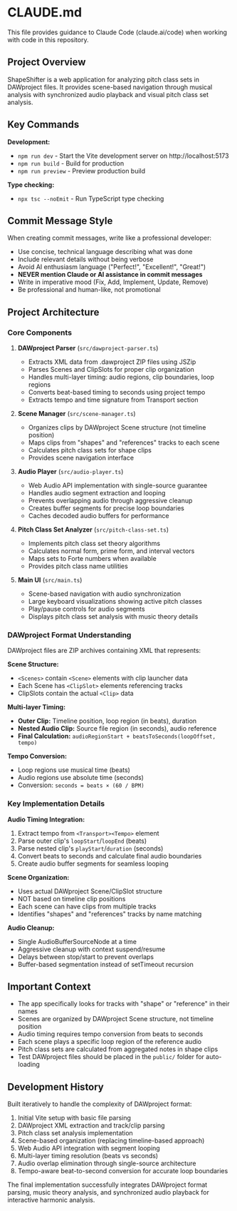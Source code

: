 # CLAUDE.md

This file provides guidance to Claude Code (claude.ai/code) when working with code in this repository.

## Project Overview

ShapeShifter is a web application for analyzing pitch class sets in DAWproject files. It provides scene-based navigation through musical analysis with synchronized audio playback and visual pitch class set analysis.

## Key Commands

**Development:**
- `npm run dev` - Start the Vite development server on http://localhost:5173
- `npm run build` - Build for production
- `npm run preview` - Preview production build

**Type checking:**
- `npx tsc --noEmit` - Run TypeScript type checking

## Commit Message Style

When creating commit messages, write like a professional developer:
- Use concise, technical language describing what was done
- Include relevant details without being verbose
- Avoid AI enthusiasm language ("Perfect!", "Excellent!", "Great!")
- **NEVER mention Claude or AI assistance in commit messages**
- Write in imperative mood (Fix, Add, Implement, Update, Remove)
- Be professional and human-like, not promotional

## Project Architecture

### Core Components

1. **DAWproject Parser** (`src/dawproject-parser.ts`)
   - Extracts XML data from .dawproject ZIP files using JSZip
   - Parses Scenes and ClipSlots for proper clip organization
   - Handles multi-layer timing: audio regions, clip boundaries, loop regions
   - Converts beat-based timing to seconds using project tempo
   - Extracts tempo and time signature from Transport section

2. **Scene Manager** (`src/scene-manager.ts`)
   - Organizes clips by DAWproject Scene structure (not timeline position)
   - Maps clips from "shapes" and "references" tracks to each scene
   - Calculates pitch class sets for shape clips
   - Provides scene navigation interface

3. **Audio Player** (`src/audio-player.ts`)
   - Web Audio API implementation with single-source guarantee
   - Handles audio segment extraction and looping
   - Prevents overlapping audio through aggressive cleanup
   - Creates buffer segments for precise loop boundaries
   - Caches decoded audio buffers for performance

4. **Pitch Class Set Analyzer** (`src/pitch-class-set.ts`)
   - Implements pitch class set theory algorithms
   - Calculates normal form, prime form, and interval vectors
   - Maps sets to Forte numbers when available
   - Provides pitch class name utilities

5. **Main UI** (`src/main.ts`)
   - Scene-based navigation with audio synchronization
   - Large keyboard visualizations showing active pitch classes
   - Play/pause controls for audio segments
   - Displays pitch class set analysis with music theory details

### DAWproject Format Understanding

DAWproject files are ZIP archives containing XML that represents:

**Scene Structure:**
- `<Scenes>` contain `<Scene>` elements with clip launcher data
- Each Scene has `<ClipSlot>` elements referencing tracks
- ClipSlots contain the actual `<Clip>` data

**Multi-layer Timing:**
- **Outer Clip:** Timeline position, loop region (in beats), duration
- **Nested Audio Clip:** Source file region (in seconds), audio reference
- **Final Calculation:** `audioRegionStart + beatsToSeconds(loopOffset, tempo)`

**Tempo Conversion:**
- Loop regions use musical time (beats)
- Audio regions use absolute time (seconds)
- Conversion: `seconds = beats × (60 / BPM)`

### Key Implementation Details

**Audio Timing Integration:**
1. Extract tempo from `<Transport><Tempo>` element
2. Parse outer clip's `loopStart`/`loopEnd` (beats)
3. Parse nested clip's `playStart`/`duration` (seconds)
4. Convert beats to seconds and calculate final audio boundaries
5. Create audio buffer segments for seamless looping

**Scene Organization:**
- Uses actual DAWproject Scene/ClipSlot structure
- NOT based on timeline clip positions
- Each scene can have clips from multiple tracks
- Identifies "shapes" and "references" tracks by name matching

**Audio Cleanup:**
- Single AudioBufferSourceNode at a time
- Aggressive cleanup with context suspend/resume
- Delays between stop/start to prevent overlaps
- Buffer-based segmentation instead of setTimeout recursion

## Important Context

- The app specifically looks for tracks with "shape" or "reference" in their names
- Scenes are organized by DAWproject Scene structure, not timeline position
- Audio timing requires tempo conversion from beats to seconds
- Each scene plays a specific loop region of the reference audio
- Pitch class sets are calculated from aggregated notes in shape clips
- Test DAWproject files should be placed in the `public/` folder for auto-loading

## Development History

Built iteratively to handle the complexity of DAWproject format:
1. Initial Vite setup with basic file parsing
2. DAWproject XML extraction and track/clip parsing
3. Pitch class set analysis implementation
4. Scene-based organization (replacing timeline-based approach)
5. Web Audio API integration with segment looping
6. Multi-layer timing resolution (beats vs seconds)
7. Audio overlap elimination through single-source architecture
8. Tempo-aware beat-to-second conversion for accurate loop boundaries

The final implementation successfully integrates DAWproject format parsing, music theory analysis, and synchronized audio playback for interactive harmonic analysis.